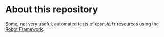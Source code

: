 # About this repository
Some, not very useful, automated tests of `OpenShift` resources using the [Robot Framework](https://robotframework.org/).
